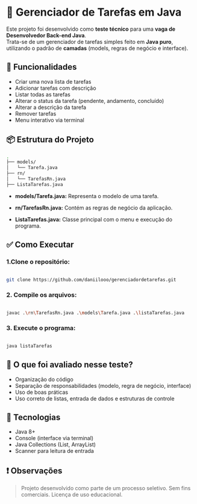 # 📝 Gerenciador de Tarefas em Java

Este projeto foi desenvolvido como **teste técnico** para uma **vaga de Desenvolvedor Back-end Java**.  
Trata-se de um gerenciador de tarefas simples feito em **Java puro**, utilizando o padrão de **camadas** (models, regras de negócio e interface).

## 📌 Funcionalidades

- Criar uma nova lista de tarefas
- Adicionar tarefas com descrição
- Listar todas as tarefas
- Alterar o status da tarefa (pendente, andamento, concluído)
- Alterar a descrição da tarefa
- Remover tarefas
- Menu interativo via terminal

## 📦 Estrutura do Projeto

```bash
.
├── models/
│   └── Tarefa.java
├── rn/
│   └── TarefasRn.java
├── ListaTarefas.java

```

- **models/Tarefa.java:** Representa o modelo de uma tarefa.

- **rn/TarefasRn.java:** Contém as regras de negócio da aplicação.

- **ListaTarefas.java:** Classe principal com o menu e execução do programa.

## ✅ Como Executar

### 1.Clone o repositório:

```bash

git clone https://github.com/daniilooo/gerenciadordetarefas.git

```

### 2. Compile os arquivos:

```bash

javac .\rn\TarefasRn.java .\models\Tarefa.java .\listaTarefas.java


```

### 3. Execute o programa:

```bash

java listaTarefas

```

## 🧠 O que foi avaliado nesse teste?

- Organização do código
- Separação de responsabilidades (modelo, regra de negócio, interface)
- Uso de boas práticas
- Uso correto de listas, entrada de dados e estruturas de controle

## 🧪 Tecnologias

- Java 8+
- Console (interface via terminal)
- Java Collections (List, ArrayList)
- Scanner para leitura de entrada

## ❗ Observações

> Projeto desenvolvido como parte de um processo seletivo. Sem fins comerciais. Licença de uso educacional.